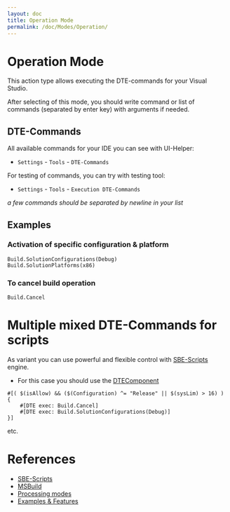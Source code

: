 ```yaml
---
layout: doc
title: Operation Mode
permalink: /doc/Modes/Operation/
---
```


# Operation Mode

This action type allows executing the DTE-commands for your Visual Studio.

After selecting of this mode, you should write command or list of commands (separated by enter key) with arguments if needed.

## DTE-Commands

All available commands for your IDE you can see with UI-Helper:

* `Settings` - `Tools` - `DTE-Commands`

For testing of commands, you can try with testing tool:

* `Settings` - `Tools` - `Execution DTE-Commands`

*a few commands should be separated by newline in your list*


## Examples

### Activation of specific configuration & platform

```{{site.sbelang1}}
Build.SolutionConfigurations(Debug)
Build.SolutionPlatforms(x86)
```

### To cancel build operation ###

```{{site.sbelang1}}
Build.Cancel
```

# Multiple mixed DTE-Commands for scripts

As variant you can use powerful and flexible control with [SBE-Scripts](../../Scripts/SBE-Scripts/) engine.

* For this case you should use the [DTEComponent](../../Scripts/SBE-Scripts/Components/DTEComponent/)

```{{site.sbelang}}
#[( $(isAllow) && ($(Configuration) ^= "Release" || $(sysLim) > 16) )
{
    #[DTE exec: Build.Cancel]
    #[DTE exec: Build.SolutionConfigurations(Debug)]
}]
```
etc.


# References #

* [SBE-Scripts](../../Scripts/SBE-Scripts/)
* [MSBuild](../../Scripts/MSBuild/)
* [Processing modes](../../Modes/)
* [Examples & Features]({{site.docp}}/Examples/)